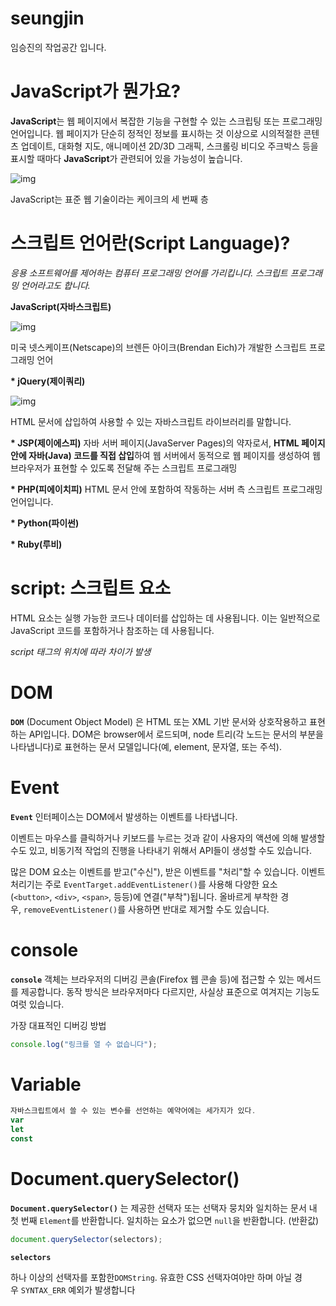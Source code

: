 # seungjin

임승진의 작업공간 입니다.

# JavaScript가 뭔가요?

**JavaScript**는 웹 페이지에서 복잡한 기능을 구현할 수 있는 스크립팅 또는 프로그래밍 언어입니다. 웹 페이지가 단순히 정적인 정보를 표시하는 것 이상으로 시의적절한 콘텐츠 업데이트, 대화형 지도, 애니메이션 2D/3D 그래픽, 스크롤링 비디오 주크박스 등을 표시할 때마다 **JavaScript**가 관련되어 있을 가능성이 높습니다.

![img](https://developer.mozilla.org/ko/docs/Learn/JavaScript/First_steps/What_is_JavaScript/cake.png)

JavaScript는 표준 웹 기술이라는 케이크의 세 번째 층

# **스크립트 언어란(Script Language)?**

_응용 소프트웨어를 제어하는 컴퓨터 프로그래밍 언어를 가리킵니다. 스크립트 프로그래밍 언어라고도 합니다._

**JavaScript(자바스크립트)**

![img](https://images.velog.io/images/gnoeyah/post/26841039-cf4e-4ee3-acb2-903a4112e504/js.png)

미국 넷스케이프(Netscape)의 브렌든 아이크(Brendan Eich)가 개발한 스크립트 프로그래밍 언어

**\* jQuery(제이쿼리)**

![img](https://encrypted-tbn0.gstatic.com/images?q=tbn:ANd9GcSPdZ63dLtPSz0cHniC762aiedn2G9XiOJnSw&s)

HTML 문서에 삽입하여 사용할 수 있는 자바스크립트 라이브러리를 말합니다.

**\* JSP(제이에스피)**
자바 서버 페이지(JavaServer Pages)의 약자로서, **HTML 페이지 안에 자바(Java) 코드를 직접 삽입**하여 웹 서버에서 동적으로 웹 페이지를 생성하여 웹브라우저가 표현할 수 있도록 전달해 주는 스크립트 프로그래밍

**\* PHP(피에이치피)**
HTML 문서 안에 포함하여 작동하는 서버 측 스크립트 프로그래밍 언어입니다.

**\* Python(파이썬)**

**\* Ruby(루비)**

# script: 스크립트 요소

HTML 요소는 실행 가능한 코드나 데이터를 삽입하는 데 사용됩니다. 이는 일반적으로 JavaScript 코드를 포함하거나 참조하는 데 사용됩니다.

_script 태그의 위치에 따라 차이가 발생_

# DOM

**`DOM`** (Document Object Model) 은 HTML 또는 XML 기반 문서와 상호작용하고 표현하는 API입니다. DOM은 browser에서 로드되며, node 트리(각 노드는 문서의 부분을 나타냅니다)로 표현하는 문서 모델입니다(예, element, 문자열, 또는 주석).

# Event

**`Event`** 인터페이스는 DOM에서 발생하는 이벤트를 나타냅니다.

이벤트는 마우스를 클릭하거나 키보드를 누르는 것과 같이 사용자의 액션에 의해 발생할 수도 있고, 비동기적 작업의 진행을 나타내기 위해서 API들이 생성할 수도 있습니다.

많은 DOM 요소는 이벤트를 받고("수신"), 받은 이벤트를 "처리"할 수 있습니다. 이벤트 처리기는 주로 `EventTarget.addEventListener()`를 사용해 다양한 요소(`<button>`, `<div>`, `<span>`, 등등)에 연결("부착")됩니다. 올바르게 부착한 경우, `removeEventListener()`를 사용하면 반대로 제거할 수도 있습니다.

# console

**`console`** 객체는 브라우저의 디버깅 콘솔(Firefox 웹 콘솔 등)에 접근할 수 있는 메서드를 제공합니다. 동작 방식은 브라우저마다 다르지만, 사실상 표준으로 여겨지는 기능도 여럿 있습니다.

가장 대표적인 디버깅 방법

```jsx
console.log("링크를 열 수 없습니다");
```

# Variable

```jsx
자바스크립트에서 쓸 수 있는 변수를 선언하는 예약어에는 세가지가 있다.
var
let
const
```

# Document.querySelector()

**`Document.querySelector()`** 는 제공한 선택자 또는 선택자 뭉치와 일치하는 문서 내 첫 번째 `Element`를 반환합니다. 일치하는 요소가 없으면 `null`을 반환합니다. (반환값)

```jsx
document.querySelector(selectors);
```

**`selectors`**

하나 이상의 선택자를 포함한`DOMString`. 유효한 CSS 선택자여야만 하며 아닐 경우 `SYNTAX_ERR` 예외가 발생합니다
